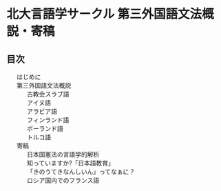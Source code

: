 <div id="cover">

  # 北大言語学サークル 第三外国語文法概説・寄稿

</div>

<nav id="toc" role="doc-toc">

  ## 目次

  1. [はじめに](preface.html)
  1. [第三外国語文法概説](3gai/index.html)
      1. [古教会スラブ語](3gai/chu.html)
      1. [アイヌ語](3gai/ain.html)
      1. [アラビア語](3gai/ara.html)
      1. [フィンランド語](3gai/fin.html)
      1. [ポーランド語](3gai/pol.html)
      1. [トルコ語](3gai/tur.html)
  1. [寄稿](contri/index.html)
      1. [日本国憲法の言語学的解析](contri/consti.html)
      1. [知っていますか?「日本語教育」](contri/edu_jpn.html)
      1. [「きのうてきなんしいん」ってなぁに？](contri/pol_spolgloski_miekki.html)
      1. [ロシア国内でのフランス語](contri/fra_rus.html)

</nav>
